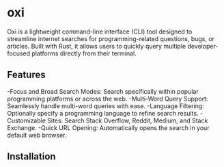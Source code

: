 # oxi

Oxi is a lightweight command-line interface (CLI) tool designed to streamline internet searches for programming-related questions, bugs, or articles. Built with Rust, it allows users to quickly query multiple developer-focused platforms directly from their terminal.

## Features
-Focus and Broad Search Modes: Search specifically within popular programming platforms or across the web.
-Multi-Word Query Support: Seamlessly handle multi-word queries with ease.
-Language Filtering: Optionally specify a programming language to refine search results.
-Customizable Sites: Search Stack Overflow, Reddit, Medium, and Stack Exchange.
-Quick URL Opening: Automatically opens the search in your default web browser.

## Installation

